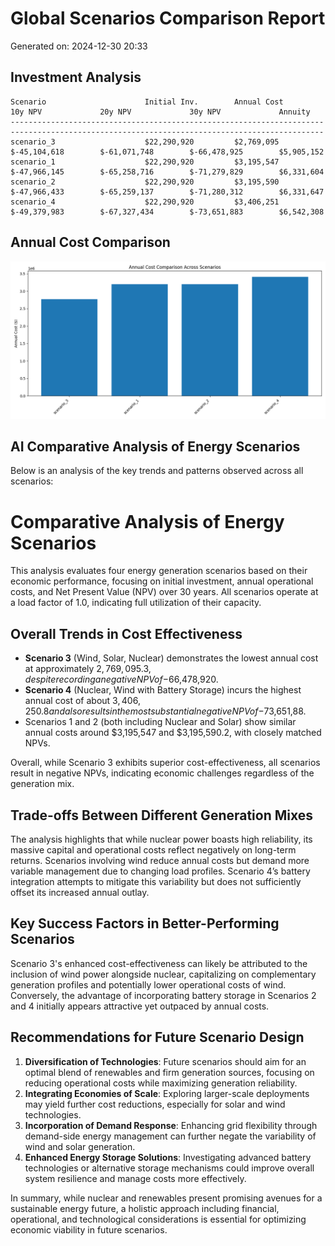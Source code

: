 # Global Scenarios Comparison Report
Generated on: 2024-12-30 20:33

## Investment Analysis

```
Scenario                      Initial Inv.        Annual Cost         10y NPV             20y NPV             30y NPV             Annuity             
--------------------------------------------------------------------------------------------------------------------------------------------
scenario_3                    $22,290,920         $2,769,095          $-45,104,618        $-61,071,748        $-66,478,925        $5,905,152          
scenario_1                    $22,290,920         $3,195,547          $-47,966,145        $-65,258,716        $-71,279,829        $6,331,604          
scenario_2                    $22,290,920         $3,195,590          $-47,966,433        $-65,259,137        $-71,280,312        $6,331,647          
scenario_4                    $22,290,920         $3,406,251          $-49,379,983        $-67,327,434        $-73,651,883        $6,542,308          
```

## Annual Cost Comparison

![Annual Cost Comparison](/data/results/annual_cost_comparison.png)

## AI Comparative Analysis of Energy Scenarios

Below is an analysis of the key trends and patterns observed across all scenarios:

# Comparative Analysis of Energy Scenarios

This analysis evaluates four energy generation scenarios based on their economic performance, focusing on initial investment, annual operational costs, and Net Present Value (NPV) over 30 years. All scenarios operate at a load factor of 1.0, indicating full utilization of their capacity.

## Overall Trends in Cost Effectiveness

- **Scenario 3** (Wind, Solar, Nuclear) demonstrates the lowest annual cost at approximately $2,769,095.3, despite recording a negative NPV of -$66,478,920. 
- **Scenario 4** (Nuclear, Wind with Battery Storage) incurs the highest annual cost of about $3,406,250.8 and also results in the most substantial negative NPV of -$73,651,88.
- Scenarios 1 and 2 (both including Nuclear and Solar) show similar annual costs around $3,195,547 and $3,195,590.2, with closely matched NPVs.
  
Overall, while Scenario 3 exhibits superior cost-effectiveness, all scenarios result in negative NPVs, indicating economic challenges regardless of the generation mix.

## Trade-offs Between Different Generation Mixes

The analysis highlights that while nuclear power boasts high reliability, its massive capital and operational costs reflect negatively on long-term returns. Scenarios involving wind reduce annual costs but demand more variable management due to changing load profiles. Scenario 4’s battery integration attempts to mitigate this variability but does not sufficiently offset its increased annual outlay.

## Key Success Factors in Better-Performing Scenarios

Scenario 3's enhanced cost-effectiveness can likely be attributed to the inclusion of wind power alongside nuclear, capitalizing on complementary generation profiles and potentially lower operational costs of wind. Conversely, the advantage of incorporating battery storage in Scenarios 2 and 4 initially appears attractive yet outpaced by annual costs.

## Recommendations for Future Scenario Design

1. **Diversification of Technologies**: Future scenarios should aim for an optimal blend of renewables and firm generation sources, focusing on reducing operational costs while maximizing generation reliability. 
2. **Integrating Economies of Scale**: Exploring larger-scale deployments may yield further cost reductions, especially for solar and wind technologies.
3. **Incorporation of Demand Response**: Enhancing grid flexibility through demand-side energy management can further negate the variability of wind and solar generation.
4. **Enhanced Energy Storage Solutions**: Investigating advanced battery technologies or alternative storage mechanisms could improve overall system resilience and manage costs more effectively.

In summary, while nuclear and renewables present promising avenues for a sustainable energy future, a holistic approach including financial, operational, and technological considerations is essential for optimizing economic viability in future scenarios.